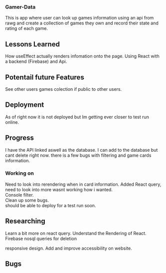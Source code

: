 ### Gamer-Data
This is app where user can look up games information using an api from rawg and create a collection of games they own and record their state and rating of each game.

## Lessons Learned
How useEffect actually renders infomation onto the page. 
Using React with a backend (Firebase) and Api. 


## Potentail future Features
See other users games colection if public to other users. 

## Deployment
As of right now it is not deployed but Im getting ever closer to test run online.


## Progress
I have the API linked aswell as the database. I can add to the database but cant delete right now. there is a few bugs with filtering and game cards information.

### Working on
Need to look into rerendering when in card information. 
Added React query, need to look into more wasnt working how i wanted.  
Console filter.    
Clean up some bugs.   
should be able to deploy for a test run soon. 

## Researching 
Learn a bit more on react query. 
Understand the Rendering of React. 
Firebase nosql queries for deletion

responsive design.
Add and improve accessibility on website.

## Bugs

